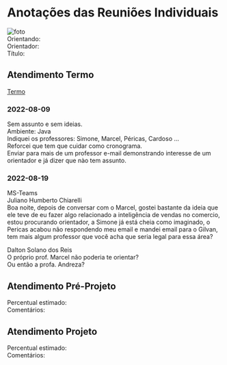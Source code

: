 # Anotações das Reuniões Individuais  

![foto](foto.png "foto")  
Orientando:  
Orientador:  
Título:  

## Atendimento Termo  

[Termo](Termo.pdf "Termo")  

### 2022-08-09

Sem assunto e sem ideias.  
Ambiente: Java  
Indiquei os professores: Simone, Marcel, Péricas, Cardoso ...  
Reforcei que tem que cuidar como cronograma.  
Enviar para mais de um professor e-mail demonstrando interesse de um orientador e já dizer que nào tem assunto.  

### 2022-08-19 

MS-Teams  
Juliano Humberto Chiarelli  
Boa noite, depois de conversar com o Marcel, gostei bastante da ideia que ele teve de eu fazer algo relacionado a inteligência de vendas no comercio, estou procurando orientador, a Simone já está cheia como imaginado, o Pericas acabou não respondendo meu email e mandei email para o Gilvan, tem mais algum professor que você acha que seria legal para essa área?  

Dalton Solano dos Reis  
O próprio prof. Marcel não poderia te orientar?  
Ou então a profa. Andreza?  

## Atendimento Pré-Projeto  

Percentual estimado:  
Comentários:  

## Atendimento Projeto  

Percentual estimado:  
Comentários:  
